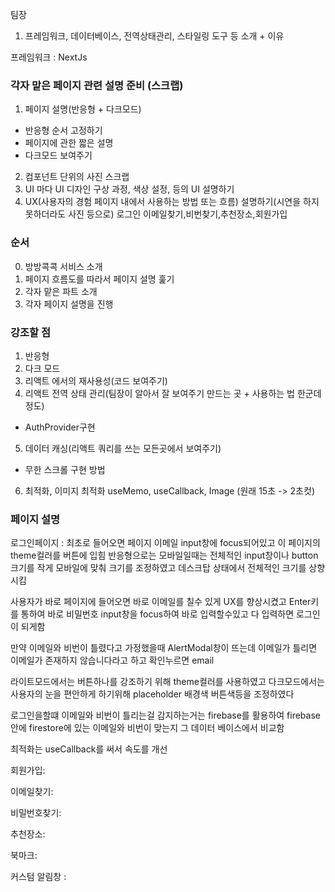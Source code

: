 팀장

1. 프레임워크, 데이터베이스, 전역상태관리, 스타일링 도구 등 소개 + 이유

프레임워크 : NextJs

### 각자 맡은 페이지 관련 설명 준비 (스크랩)

1. 페이지 설명(반응형 + 다크모드)

- 반응형 순서 고정하기
- 페이지에 관한 짧은 설명
- 다크모드 보여주기

2. 컴포넌트 단위의 사진 스크랩
3. UI 마다 UI 디자인 구상 과정, 색상 설정, 등의 UI 설명하기
4. UX(사용자의 경험 페이지 내에서 사용하는 방법 또는 흐름) 설명하기(시연을 하지 못하더라도 사진 등으로)
   로그인 이메일찾기,비번찾기,추천장소,회원가입

### 순서

0. 방방콕콕 서비스 소개
1. 페이지 흐름도를 따라서 페이지 설명 훑기
2. 각자 맡은 파트 소개
3. 각자 페이지 설명을 진행

### 강조할 점

1. 반응형
2. 다크 모드
3. 리액트 에서의 재사용성(코드 보여주기)
4. 리액트 전역 상태 관리(팀장이 알아서 잘 보여주기 만드는 곳 + 사용하는 법 한군데 정도)

- AuthProvider구현

5. 데이터 캐싱(리액트 쿼리를 쓰는 모든곳에서 보여주기)

- 무한 스크롤 구현 방법

6. 최적화, 이미지 최적화 useMemo, useCallback, Image (원래 15초 -> 2초컷)

### 페이지 설명

로그인페이지 : 최초로 들어오면 페이지 이메일 input창에 focus되어있고 이 페이지의 theme컬러를 버튼에 입힘
반응형으로는 모바일일때는 전체적인 input창이나 button크기를 작게 모바일에 맞춰 크기를 조정하였고 데스크탑 상태에서 전체적인 크기를 상향시킴

사용자가 바로 페이지에 들어오면 바로 이메일를 칠수 있게 UX를 향상시켰고 Enter키를 통하여 바로 비밀번호 input창을 focus하여 바로 입력할수있고 다 입력하면 로그인이 되게함

만약 이메일와 비번이 틀렸다고 가정했을때 AlertModal창이 뜨는데 이메일가 틀리면 이메일가 존재하지 않습니다라고 하고 확인누르면 email

라이트모드에서는 버튼하나를 강조하기 위해 theme컬러를 사용하였고 다크모드에서는 사용자의 눈을 편안하게 하기위해 placeholder 배경색 버튼색등을
조정하였다

로그인을할떄 이메일와 비번이 틀리는걸 감지하는거는 firebase를 활용하여 firebase안에 firestore에 있는 이메일와 비번이 맞는지 그 데이터
베이스에서 비교함

최적화는 useCallback를 써서 속도를 개선

회원가입:

이메일찾기:

비밀번호찾기:

추천장소:

북마크:

커스텀 알림창 :
